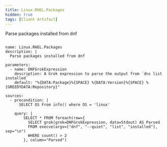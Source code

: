 ```yaml
---
title: Linux.RHEL.Packages
hidden: true
tags: [Client Artifact]
---
```


Parse packages installed from dnf


<pre><code class="language-yaml">
name: Linux.RHEL.Packages
description: |
  Parse packages installed from dnf

parameters:
  - name: DNFGrokExpression
    description: A Grok expression to parse the output from `dns list installed`
    default: "%{DATA:Package}%{SPACE} %{DATA:Version}%{SPACE} %{GREEDYDATA:Repository}"

sources:
  - precondition: |
      SELECT OS From info() where OS = 'linux'

    query: |
        SELECT * FROM foreach(row={
          SELECT grok(grok=DNFGrokExpression, data=Stdout) AS Parsed
          FROM execve(argv=["dnf", "--quiet", "list", "installed"], sep="\n")
          WHERE count() > 2
        }, column="Parsed")

</code></pre>

